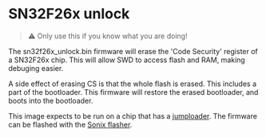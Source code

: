 # SN32F26x unlock

> ⚠️ Only use this if you know what you are doing!

The sn32f26x_unlock.bin firmware will erase the 'Code Security' register of a SN32F26x chip. This will allow SWD to access flash and RAM, making debuging easier. 

A side effect of erasing CS is that the whole flash is erased. This includes a part of the bootloader. This firmware will restore the erased bootloader, and boots into the bootloader.

This image expects to be run on a chip that has a [jumploader](https://github.com/SonixQMK/sonix-keyboard-bootloader). The firmware can be flashed with the [Sonix flasher](https://github.com/SonixQMK/sonix-flasher).
